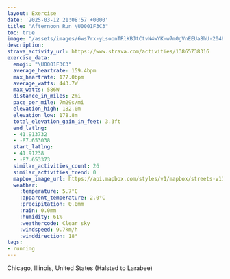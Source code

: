 ```yaml
---
layout: Exercise
date: '2025-03-12 21:08:57 +0000'
title: "Afternoon Run \U0001F3C3"
toc: true
image: "/assets/images/6ws7rx-yLsoonTRlKBJtCtvN4wYK-w7m0gVnEEUa8hU-2048x1536.jpg.jpeg"
description:
strava_activity_url: https://www.strava.com/activities/13865738316
exercise_data:
  emoji: "\U0001F3C3"
  average_heartrate: 159.4bpm
  max_heartrate: 177.0bpm
  average_watts: 443.7W
  max_watts: 586W
  distance_in_miles: 2mi
  pace_per_mile: 7m29s/mi
  elevation_high: 182.0m
  elevation_low: 178.8m
  total_elevation_gain_in_feet: 3.3ft
  end_latlng:
  - 41.913732
  - -87.653038
  start_latlng:
  - 41.91238
  - -87.653373
  similar_activities_count: 26
  similar_activities_trend: 0
  mapbox_image_url: https://api.mapbox.com/styles/v1/mapbox/streets-v11/static/path-5+787af2-1.0(ygy~Fln~uO%3Fo%40DuAE_CA_BG_BBo%40AcCCQWACiBAOAgKEmCEwIAGGC%7DAFGG%40aAEuDCs%40%3FcAEuAI%5B%40iAFs%40AaB%40cAAMQu%40%3FcAGi%40Bs%40C%7DCCc%40%3F%7DAEe%40%3Fa%40BaD%3FoAB_%40Ak%40%3F%5CA%60%40Bb%40%40fDBfA%40%7CDHv%40%3FbBEr%40BzBA%7C%40Fh%40Nd%40%40%60%40%40hCCdB%3FbAEzABx%40ClADb%40FdBDPJ%40~AEDH%3FfCB%60CCxDNxGC%5C%40h%40C%60A%40DZn%40%40zACV%3Fj%40%40rBAbAB%60%40BnA%3F%60B),pin-s-s+e5b22e(-87.65175,41.91373),pin-s-f+89ae00(-87.65110000000006,41.913730000000015)/auto/800x800?access_token=pk.eyJ1Ijoiam9zaGJlY2ttYW4iLCJhIjoiY205eWR2aDd1MWZ6djJrbXc4a3M0bWZleiJ9.XiG9OWkNcZk2QzjJbxLB4A
  weather:
    :temperature: 5.7°C
    :apparent_temperature: 2.0°C
    :precipitation: 0.0mm
    :rain: 0.0mm
    :humidity: 61%
    :weathercode: Clear sky
    :windspeed: 9.7km/h
    :winddirection: 18°
tags:
- running
---
```

Chicago, Illinois, United States (Halsted to Larabee)

